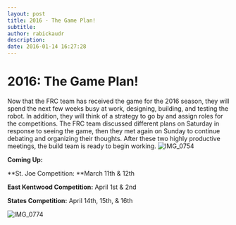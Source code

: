 ```yaml
---
layout: post
title: 2016 - The Game Plan!
subtitle:
author: rabickaudr
description:
date: 2016-01-14 16:27:28
---
```


# 2016: The Game Plan!

Now that the FRC team has received the game for the 2016 season, they will spend the next few weeks busy at work, designing, building, and testing the robot. In addition, they will think of a strategy to go by and assign roles for the competitions. The FRC team discussed different plans on Saturday in response to seeing the game, then they met again on Sunday to continue debating and organizing their thoughts. After these two highly productive meetings, the build team is ready to begin working. ![IMG_0754](/wp-content/uploads/2016/01/IMG_0754.jpg)

**Coming Up:**

**St. Joe Competition: **March 11th & 12th

**East Kentwood Competition:** April 1st & 2nd

**States Competition:** April 14th, 15th, & 16th

![IMG_0774](/wp-content/uploads/2016/01/IMG_0774.jpg)

